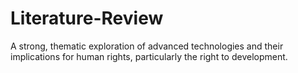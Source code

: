 # Literature-Review
A strong, thematic exploration of advanced technologies and their implications for human rights, particularly the right to development. 
